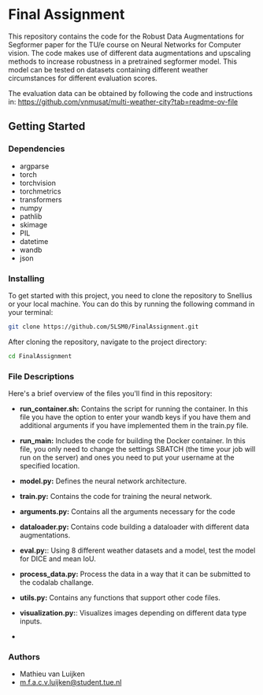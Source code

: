 # Final Assignment

This repository contains the code for the Robust Data Augmentations for Segformer paper for the TU/e course on Neural Networks for Computer vision.
The code makes use of different data augmentations and upscaling methods to increase robustness in a pretrained segformer model. 
This model can be tested on datasets containing different weather circumstances for different evaluation scores. 

The evaluation data can be obtained by following the code and instructions in:
https://github.com/vnmusat/multi-weather-city?tab=readme-ov-file

## Getting Started

### Dependencies

- argparse
- torch
- torchvision
- torchmetrics
- transformers
- numpy
- pathlib
- skimage
- PIL
- datetime
- wandb
- json
  
### Installing

To get started with this project, you need to clone the repository to Snellius or your local machine. You can do this by running the following command in your terminal:

```bash
git clone https://github.com/5LSM0/FinalAssignment.git
```

After cloning the repository, navigate to the project directory:

```bash
cd FinalAssignment
```

### File Descriptions

Here's a brief overview of the files you'll find in this repository:

- **run_container.sh:** Contains the script for running the container. In this file you have the option to enter your wandb keys if you have them and additional arguments if you have implemented them in the train.py file.
  
- **run_main:** Includes the code for building the Docker container. In this file, you only need to change the settings SBATCH (the time your job will run on the server) and ones you need to put your username at the specified location.
  
- **model.py:** Defines the neural network architecture.
  
- **train.py:** Contains the code for training the neural network.

- **arguments.py:** Contains all the arguments necessary for the code

- **dataloader.py:** Contains code building a dataloader with different data augmentations.

- **eval.py:**: Using 8 different weather datasets and a model, test the model for DICE and mean IoU.

- **process_data.py:** Process the data in a way that it can be submitted to the codalab challange.

- **utils.py:** Contains any functions that support other code files.

- **visualization.py:**: Visualizes images depending on different data type inputs. 

- 
### Authors

- Mathieu van Luijken 
- m.f.a.c.v.luijken@student.tue.nl
  
